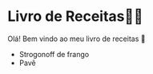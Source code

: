 # Livro de Receitas:man_cook:

Olá! Bem vindo ao meu livro de receitas :wave:



* Strogonoff de frango
* Pavê
